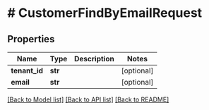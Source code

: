 # # CustomerFindByEmailRequest


## Properties 


Name | Type | Description | Notes
------------ | ------------- | ------------- | -------------
**tenant_id**| **str** |   | [optional]
**email**| **str** |   | [optional]


[[Back to Model list]](../../README.md#models) [[Back to API list]](../../README.md#endpoints) [[Back to README]](../../README.md)

